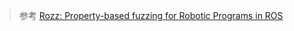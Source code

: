 > 参考 [Rozz: Property-based fuzzing for Robotic Programs in ROS](ROZZ%20%20Property-based%20Fuzzing%20for%20Robotic%20Programs%20in%20ROS.pdf)

